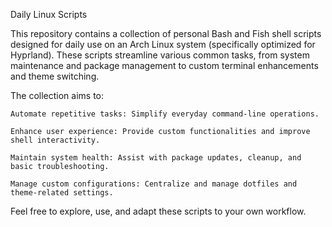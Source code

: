 Daily Linux Scripts

This repository contains a collection of personal Bash and Fish shell scripts designed for daily use on an Arch Linux system (specifically optimized for Hyprland). These scripts streamline various common tasks, from system maintenance and package management to custom terminal enhancements and theme switching.

The collection aims to:

    Automate repetitive tasks: Simplify everyday command-line operations.

    Enhance user experience: Provide custom functionalities and improve shell interactivity.

    Maintain system health: Assist with package updates, cleanup, and basic troubleshooting.

    Manage custom configurations: Centralize and manage dotfiles and theme-related settings.

Feel free to explore, use, and adapt these scripts to your own workflow.
